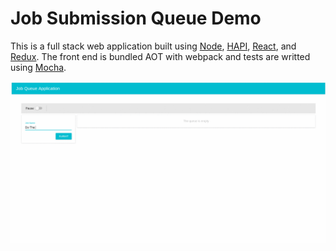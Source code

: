 # Job Submission Queue Demo

This is a full stack web application built using [Node](https://nodejs.org/en/), [HAPI](https://hapijs.com/), [React](https://reactjs.org/), and [Redux](https://redux.js.org/). The front end is bundled AOT with webpack and tests are writted using [Mocha](https://mochajs.org/).

![Alt Text](https://raw.githubusercontent.com/thomasmatecki/JobQueueSPA/master/JobQueueSPA.gif)
